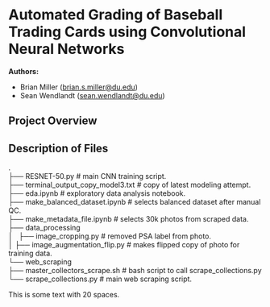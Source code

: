 # Automated Grading of Baseball Trading Cards using Convolutional Neural Networks

**Authors:**  
- Brian Miller (brian.s.miller@du.edu)
- Sean Wendlandt (sean.wendlandt@du.edu)

## Project Overview

## Description of Files
.  
├── RESNET-50.py                         # main CNN training script.  
├── terminal_output_copy_model3.txt      # copy of latest modeling attempt.  
├── eda.ipynb                            # exploratory data analysis notebook.  
├── make_balanced_dataset.ipynb          # selects balanced dataset after manual QC.  
├── make_metadata_file.ipynb             # selects 30k photos from scraped data.  
├── data_processing                       
│&nbsp;&nbsp;&nbsp;├── image_cropping.py                # removed PSA label from photo.   
│&#32;&#32;&#32;├── image_augmentation_flip.py       # makes flipped copy of photo for training data.   
└── web_scraping                         
&#32;&#32;&#32;&#32;├── master_collectors_scrape.sh      # bash script to call scrape_collections.py   
&#32;&#32;&#32;&#32;└── scrape_collections.py            # main web scraping script.  


<div>
This is some text                    with 20 spaces.
</div>
